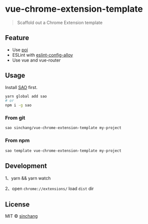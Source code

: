# vue-chrome-extension-template

> Scaffold out a Chrome Extension template

## Feature

* Use [poi](https://poi.js.org)
* ESLint with [eslint-config-alloy](https://github.com/AlloyTeam/eslint-config-alloy)
* Use vue and vue-router

## Usage

Install [SAO](https://github.com/egoist/sao) first.

```bash
yarn global add sao
# or
npm i -g sao
```

### From git

```bash
sao sinchang/vue-chrome-extension-template my-project
```

### From npm

```bash
sao template vue-chrome-extension-template my-project
```

## Development

1、yarn && yarn watch

2、open `chrome://extensions/` load `dist` dir

## License

MIT &copy; [sinchang](github.com/sinchang)
